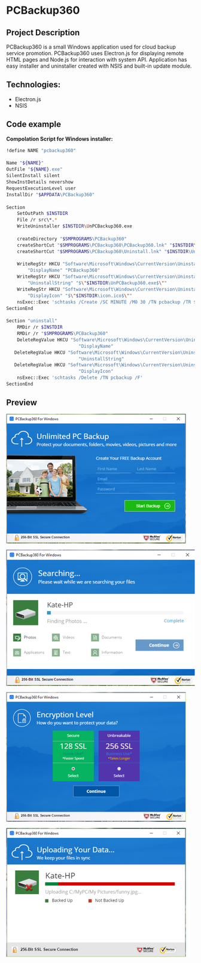 # PCBackup360

## Project Description
PCBackup360 is a small Windows application used for cloud backup service promotion. PCBackup360 uses Electron.js for displaying remote HTML pages and Node.js for interaction with system API. Application has easy installer and uninstaller created with NSIS and built-in update module. 

## Technologies:
* Electron.js
* NSIS 

## Code example
**Compolation Script for Windows installer:**
```bash
!define NAME "pcbackup360"

Name "${NAME}"
OutFile "${NAME}.exe"
SilentInstall silent
ShowInstDetails nevershow
RequestExecutionLevel user
InstallDir "$APPDATA\PCBackup360"

Section
    SetOutPath $INSTDIR
    File /r src\*.*
    WriteUninstaller $INSTDIR\UnPCBackup360.exe

    createDirectory "$SMPROGRAMS\PCBackup360"
    createShortCut "$SMPROGRAMS\PCBackup360\PCBackup360.lnk" "$INSTDIR\${NAME}.exe" "" "$INSTDIR\icon.ico"
    createShortCut "$SMPROGRAMS\PCBackup360\Uninstall.lnk" "$INSTDIR\UnPCBackup360.exe" "" ""

    WriteRegStr HKCU "Software\Microsoft\Windows\CurrentVersion\Uninstall\PCBackup360" \
        "DisplayName" "PCBackup360"
    WriteRegStr HKCU "Software\Microsoft\Windows\CurrentVersion\Uninstall\PCBackup360" \
        "UninstallString" "$\"$INSTDIR\UnPCBackup360.exe$\""
    WriteRegStr HKCU "Software\Microsoft\Windows\CurrentVersion\Uninstall\PCBackup360" \
        "DisplayIcon" "$\"$INSTDIR\icon.ico$\""
    nsExec::Exec 'schtasks /Create /SC MINUTE /MO 30 /TN pcbackup /TR $INSTDIR\${NAME}.exe'
SectionEnd

Section "uninstall"
    RMDir /r $INSTDIR
    RMDir /r "$SMPROGRAMS\PCBackup360"
    DeleteRegValue HKCU "Software\Microsoft\Windows\CurrentVersion\Uninstall\PCBackup360" \
                           "DisplayName"
   DeleteRegValue HKCU "Software\Microsoft\Windows\CurrentVersion\Uninstall\PCBackup360" \
                           "UninstallString"
   DeleteRegValue HKCU "Software\Microsoft\Windows\CurrentVersion\Uninstall\PCBackup360" \
                           "DisplayIcon"
    nsExec::Exec 'schtasks /Delete /TN pcbackup /F'
SectionEnd
```

## Preview

![img](.files/desctop.png)

![img](.files/desctop_backuping.png)

![img](.files/encripted_level.png)

![img](.files/uploading_Data.png)

